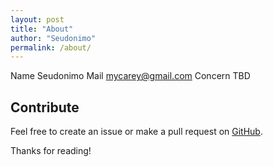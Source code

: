```yaml
---
layout: post
title: "About"
author: "Seudonimo"
permalink: /about/
---
```


Name 
  Seudonimo
Mail
  mycarey@gmail.com
Concern
  TBD

## Contribute
Feel free to create an issue or make a pull request on [GitHub](https://github.com/chesterhow/tale).

Thanks for reading!
